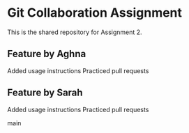 # Git Collaboration Assignment

This is the shared repository for Assignment 2.

## Feature by Aghna
Added usage instructions
Practiced pull requests

## Feature by Sarah
Added usage instructions 
Practiced pull requests


 main
